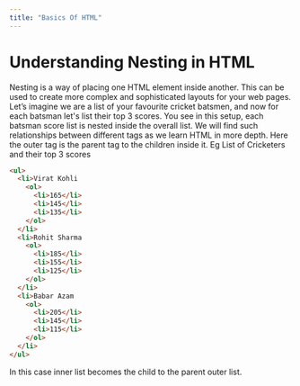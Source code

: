 ```yaml
---
title: "Basics Of HTML"
---
```


# Understanding Nesting in HTML

Nesting is a way of placing one HTML element inside another. This can be used to create more complex and sophisticated layouts for your web pages. Let’s imagine we are a list of your favourite cricket batsmen, and now for each batsman let's list their top 3 scores. You see in this setup, each batsman score list is nested inside the overall list. We will find such relationships between different tags as we learn HTML in more depth. Here the outer tag is the parent tag to the children inside it.
Eg List of Cricketers and their top 3 scores
```html
<ul>
  <li>Virat Kohli
    <ol>
      <li>165</li>
      <li>145</li>
      <li>135</li>
    </ol>
  </li>
  <li>Rohit Sharma
    <ol>
      <li>185</li>
      <li>155</li>
      <li>125</li>
    </ol>
  </li>
  <li>Babar Azam
    <ol>
      <li>205</li>
      <li>145</li>
      <li>115</li>
    </ol>
  </li>
</ul>
```
In this case inner list becomes the child to the parent outer list.
